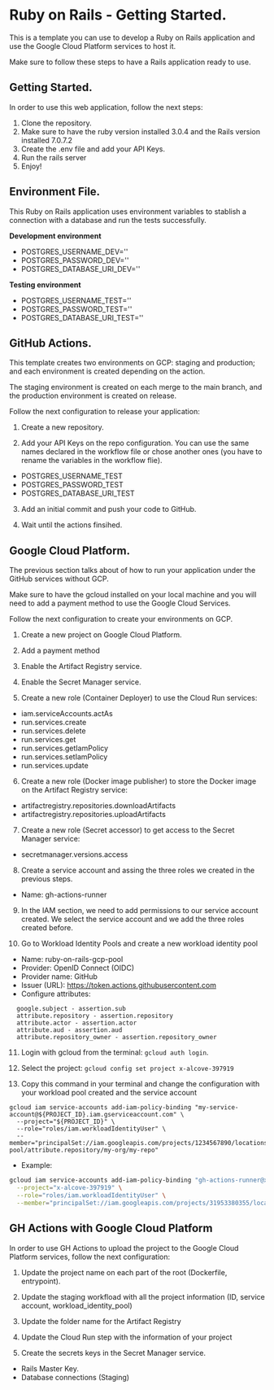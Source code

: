 # Ruby on Rails - Getting Started.

This is a template you can use to develop a Ruby on Rails application and use the Google Cloud Platform services to host it.

Make sure to follow these steps to have a Rails application ready to use.

## Getting Started.

In order to use this web application, follow the next steps:

1. Clone the repository.
2. Make sure to have the ruby version installed 3.0.4 and the Rails version installed 7.0.7.2
3. Create the .env file and add your API Keys.
4. Run the rails server
5. Enjoy!

## Environment File.

This Ruby on Rails application uses environment variables to stablish a connection with a database and run the tests successfully.

**Development environment**

- POSTGRES_USERNAME_DEV=''
- POSTGRES_PASSWORD_DEV=''
- POSTGRES_DATABASE_URI_DEV=''

**Testing environment**

- POSTGRES_USERNAME_TEST=''
- POSTGRES_PASSWORD_TEST=''
- POSTGRES_DATABASE_URI_TEST=''

## GitHub Actions.

This template creates two environments on GCP: staging and production; and each environment is created depending on the action.

The staging environment is created on each merge to the main branch, and the production environment is created on release.

Follow the next configuration to release your application:

1. Create a new repository.

2. Add your API Keys on the repo configuration. You can use the same names declared in the workflow file or chose another ones (you have to rename the variables in the workflow flie).

- POSTGRES_USERNAME_TEST
- POSTGRES_PASSWORD_TEST
- POSTGRES_DATABASE_URI_TEST

3. Add an initial commit and push your code to GitHub.

4. Wait until the actions finsihed.

## Google Cloud Platform.

The previous section talks about of how to run your application under the GitHub services without GCP.

Make sure to have the gcloud installed on your local machine and you will need to add a payment method to use the Google Cloud Services.

Follow the next configuration to create your environments on GCP.

1. Create a new project on Google Cloud Platform.

2. Add a payment method

3. Enable the Artifact Registry service.

4. Enable the Secret Manager service.

5. Create a new role (Container Deployer) to use the Cloud Run services:

- iam.serviceAccounts.actAs
- run.services.create
- run.services.delete
- run.services.get
- run.services.getIamPolicy
- run.services.setIamPolicy
- run.services.update

6. Create a new role (Docker image publisher) to store the Docker image on the Artifact Registry service:

- artifactregistry.repositories.downloadArtifacts
- artifactregistry.repositories.uploadArtifacts

7. Create a new role (Secret accessor) to get access to the Secret Manager service:

- secretmanager.versions.access

8. Create a service account and assing the three roles we created in the previous steps.

- Name: gh-actions-runner

9. In the IAM section, we need to add permissions to our service account created. We select the service account and we add the three roles created before.

10. Go to Workload Identity Pools and create a new workload identity pool

- Name: ruby-on-rails-gcp-pool
- Provider: OpenID Connect (OIDC)
- Provider name: GitHub
- Issuer (URL): https://token.actions.githubusercontent.com
- Configure attributes:
```
  google.subject - assertion.sub
  attribute.repository - assertion.repository
  attribute.actor - assertion.actor
  attribute.aud - assertion.aud
  attribute.repository_owner - assertion.repository_owner
```

11. Login with gcloud from the terminal: `gcloud auth login`.

12. Select the project: `gcloud config set project x-alcove-397919`

13. Copy this command in your terminal and change the configuration with your workload pool created and the service account

```
gcloud iam service-accounts add-iam-policy-binding "my-service-account@${PROJECT_ID}.iam.gserviceaccount.com" \
  --project="${PROJECT_ID}" \
  --role="roles/iam.workloadIdentityUser" \
  --member="principalSet://iam.googleapis.com/projects/1234567890/locations/global/workloadIdentityPools/my-pool/attribute.repository/my-org/my-repo"
```

- Example:

```bash
gcloud iam service-accounts add-iam-policy-binding "gh-actions-runner@x-alcove-397919.iam.gserviceaccount.com" \
  --project="x-alcove-397919" \
  --role="roles/iam.workloadIdentityUser" \
  --member="principalSet://iam.googleapis.com/projects/31953380355/locations/global/workloadIdentityPools/ruby-on-rails-gcp-pool/attribute.repository/Jorge-Ortiz-Mata/rails-gcp-getting-started"
```


## GH Actions with Google Cloud Platform

In order to use GH Actions to upload the project to the Google Cloud Platform services, follow the next configuration:

1. Update the project name on each part of the root (Dockerfile, entrypoint).

2. Update the staging workfload with all the project information (ID, service account, workload_identity_pool)

3. Update the folder name for the Artifact Registry

4. Update the Cloud Run step with the information of your project

5. Create the secrets keys in the Secret Manager service.

  - Rails Master Key.
  - Database connections (Staging)
